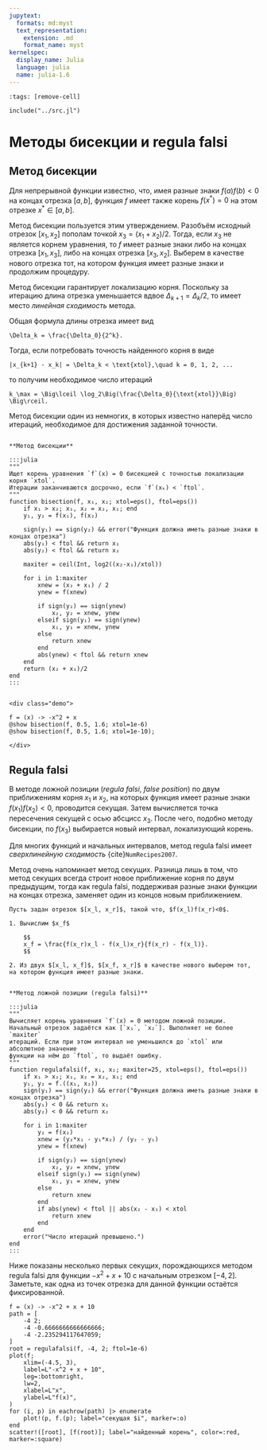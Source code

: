 ```yaml
---
jupytext:
  formats: md:myst
  text_representation:
    extension: .md
    format_name: myst
kernelspec:
  display_name: Julia
  language: julia
  name: julia-1.6
---
```


```{code-cell}
:tags: [remove-cell]

include("../src.jl")
```

# Методы бисекции и regula falsi

## Метод бисекции

Для непрерывной функции известно, что, имея разные знаки $f(a)f(b)<0$ на концах отрезка $[a, b]$, функция $f$ имеет также корень $f(x^*)=0$ на этом отрезке $x^* \in [a, b]$.

Метод бисекции пользуется этим утверждением. Разобъём исходный отрезок $[x_1, x_2]$ пополам точкой $x_3 = (x_1 + x_2) / 2$. Тогда, если $x_3$ не является корнем уравнения, то $f$ имеет разные знаки либо на концах отрезка $[x_1, x_3]$, либо на концах отрезка $[x_3, x_2]$. Выберем в качестве нового отрезка тот, на котором функция имеет разные знаки и продолжим процедуру.

Метод бисекции гарантирует локализацию корня. Поскольку за итерацию длина отрезка уменьшается вдвое $\Delta_{k+1} = \Delta_k / 2$, то имеет место *линейная сходимость* метода.

Общая формула длины отрезка имеет вид

```{math}
\Delta_k = \frac{\Delta_0}{2^k}.
```

Тогда, если потребовать точность найденного корня в виде

```{math}
|x_{k+1} - x_k| = \Delta_k < \text{xtol},\quad k = 0, 1, 2, ...
```

то получим необходимое число итераций

```{math}
k_\max = \Big\lceil \log_2\Big(\frac{\Delta_0}{\text{xtol}}\Big) \Big\rceil.
```

Метод бисекции один из немногих, в которых известно наперёд число итераций, необходимое для достижения заданной точности.

```{proof:function} bisection

**Метод бисекции**

:::julia
"""
Ищет корень уравнения `f`(x) = 0 бисекцией с точностью локализации корня `xtol`.
Итерации заканчиваются досрочно, если `f`(xₖ) < `ftol`.
"""
function bisection(f, x₁, x₂; xtol=eps(), ftol=eps())
    if x₁ > x₂; x₁, x₂ = x₂, x₁; end
    y₁, y₂ = f(x₁), f(x₂)

    sign(y₁) == sign(y₂) && error("Функция должна иметь разные знаки в концах отрезка")
    abs(y₁) < ftol && return x₁
    abs(y₂) < ftol && return x₂
    
    maxiter = ceil(Int, log2((x₂-x₁)/xtol))
    
    for i in 1:maxiter
        xnew = (x₂ + x₁) / 2
        ynew = f(xnew)
        
        if sign(y₂) == sign(ynew)
            x₂, y₂ = xnew, ynew
        elseif sign(y₁) == sign(ynew)
            x₁, y₁ = xnew, ynew
        else
            return xnew
        end
        abs(ynew) < ftol && return xnew
    end
    return (x₂ + x₁)/2
end
:::
```

```{proof:demo} Метод бисекции
```
```{raw} html
<div class="demo">
```

```{code-cell}
f = (x) -> -x^2 + x
@show bisection(f, 0.5, 1.6; xtol=1e-6)
@show bisection(f, 0.5, 1.6; xtol=1e-10);
```

```{raw} html
</div>
```

## Regula falsi

В методе ложной позиции (*regula falsi*, *false position*) по двум приближениям корня $x_1$ и $x_2$, на которых функция имеет разные знаки $f(x_1)f(x_2) < 0$, проводится секущая. Затем вычисляется точка пересечения секущей с осью абсцисс $x_3$. После чего, подобно методу бисекции, по $f(x_3)$ выбирается новый интервал, локализующий корень.

Для многих функций и начальных интервалов, метод regula falsi имеет *сверхлинейную сходимость* {cite}`NumRecipes2007`.

Метод очень напоминает метод секущих. Разница лишь в том, что метод секущих всегда строит новое приближение корня по двум предыдущим, тогда как regula falsi, поддерживая разные знаки функции на концах отрезка, заменяет один из концов новым приближением.

```{proof:algorithm} Метод regula falsi
Пусть задан отрезок $[x_l, x_r]$, такой что, $f(x_l)f(x_r)<0$.

1. Вычислим $x_f$

    $$
    x_f = \frac{f(x_r)x_l - f(x_l)x_r}{f(x_r) - f(x_l)}.
    $$

2. Из двух $[x_l, x_f]$, $[x_f, x_r]$ в качестве нового выберем тот, на котором функция имеет разные знаки.
```

```{proof:function} regulafalsi

**Метод ложной позиции (regula falsi)**

:::julia
"""
Вычисляет корень уравнения `f`(x) = 0 методом ложной позиции.
Начальный отрезок задаётся как [`x₁`, `x₂`]. Выполняет не более `maxiter`
итераций. Если при этом интервал не уменьшился до `xtol` или абсолютное значение 
функции на нём до `ftol`, то выдаёт ошибку.
"""
function regulafalsi(f, x₁, x₂; maxiter=25, xtol=eps(), ftol=eps())
    if x₁ > x₂; x₁, x₂ = x₂, x₁; end
    y₁, y₂ = f.((x₁, x₂))
    sign(y₁) == sign(y₂) && error("Функция должна иметь разные знаки в концах отрезка")
    abs(y₁) < 0 && return x₁
    abs(y₂) < 0 && return x₂
    
    for i in 1:maxiter
        y₂ = f(x₂)
        xnew = (y₂*x₁ - y₁*x₂) / (y₂ - y₁)
        ynew = f(xnew)

        if sign(y₂) == sign(ynew)
            x₂, y₂ = xnew, ynew
        elseif sign(y₁) == sign(ynew)
            x₁, y₁ = xnew, ynew
        else
            return xnew
        end
        if abs(ynew) < ftol || abs(x₂ - x₁) < xtol
            return xnew
        end
    end
    error("Число итераций превышено.")
end
:::
```

Ниже показаны несколько первых секущих, порождающихся методом regula falsi для функции $-x^2 + x + 10$ с начальным отрезком $[-4, 2]$. Заметьте, как одна из точек отрезка для данной функции остаётся фиксированной.

```{code-cell}
f = (x) -> -x^2 + x + 10
path = [
    -4 2;
    -4 -0.6666666666666666;
    -4 -2.235294117647059;
]
root = regulafalsi(f, -4, 2; ftol=1e-6)
plot(f;
    xlim=(-4.5, 3),
    label=L"-x^2 + x + 10",
    leg=:bottomright,
    lw=2,
    xlabel=L"x",
    ylabel=L"f(x)",
)
for (i, p) in eachrow(path) |> enumerate
    plot!(p, f.(p); label="секущая $i", marker=:o)
end
scatter!([root], [f(root)]; label="найденный корень", color=:red, marker=:square)
```
